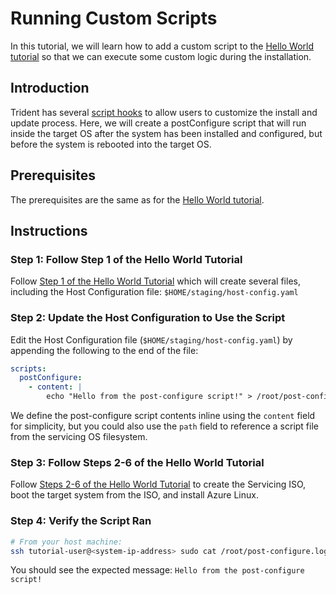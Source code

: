 
# Running Custom Scripts

In this tutorial, we will learn how to add a custom script to the
[Hello World tutorial](./Trident-Hello-World.md) so that we can execute some
custom logic during the installation.

## Introduction

Trident has several [script hooks](../Explanation/Script-Hooks.md) to allow
users to customize the install and update process. Here, we will create a
postConfigure script that will run inside the target OS after the system
has been installed and configured, but before the system is rebooted into the
target OS.

## Prerequisites

The prerequisites are the same as for the
[Hello World tutorial](./Trident-Hello-World.md#prerequisites).

## Instructions

### Step 1: Follow Step 1 of the Hello World Tutorial

Follow [Step 1 of the Hello World Tutorial](./Trident-Hello-World.md#step-1-create-the-cosi-file-and-host-configuration)
which will create several files, including the Host Configuration file:
`$HOME/staging/host-config.yaml`

### Step 2: Update the Host Configuration to Use the Script

Edit the Host Configuration file (`$HOME/staging/host-config.yaml`) by
appending the following to the end of the file:

``` yaml
scripts:
  postConfigure:
    - content: |
        echo "Hello from the post-configure script!" > /root/post-configure.log
```

We define the post-configure script contents inline using the `content`
field for simplicity, but you could also use the `path` field to reference a
script file from the servicing OS filesystem.

### Step 3: Follow Steps 2-6 of the Hello World Tutorial

Follow [Steps 2-6 of the Hello World Tutorial](./Trident-Hello-World.md#step-2-build-a-servicing-iso)
to create the Servicing ISO, boot the target system from the ISO, and install
Azure Linux.

### Step 4: Verify the Script Ran

``` bash
# From your host machine:
ssh tutorial-user@<system-ip-address> sudo cat /root/post-configure.log
```

You should see the expected message:
`Hello from the post-configure script!`
